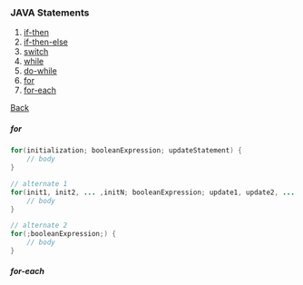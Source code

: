 ### JAVA Statements

1. [if-then](if-then/README.md)
2. [if-then-else](if-then-else/README.md)
3. [switch](switch/README.md)
4. [while](while/README.md)
5. [do-while](do-while/README.md)
6. [for](for/README.md)
7. [for-each](for-each/README.md)

[Back](../)


##### for
```java
for(initialization; booleanExpression; updateStatement) {
    // body
}

// alternate 1
for(init1, init2, ... ,initN; booleanExpression; update1, update2, ... ,updateN) {
    // body
}

// alternate 2
for(;booleanExpression;) {
    // body
}   
```

##### for-each
```

